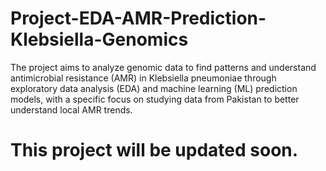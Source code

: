 # Project-EDA-AMR-Prediction-Klebsiella-Genomics
The project aims to analyze genomic data to find patterns and understand antimicrobial resistance (AMR) in Klebsiella pneumoniae through exploratory data analysis (EDA) and machine learning (ML) prediction models, with a specific focus on studying data from Pakistan to better understand local AMR trends.


# **This project will be updated soon.**
